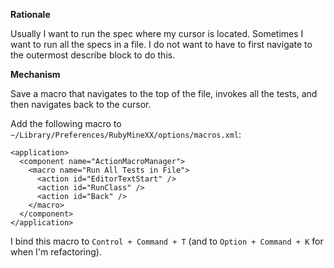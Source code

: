 **Rationale**

Usually I want to run the spec where my cursor is located. Sometimes I want to run all the specs in a file. I do not want to have to first navigate to the outermost describe block to do this.

**Mechanism**

Save a macro that navigates to the top of the file, invokes all the tests, and then navigates back to the cursor.

Add the following macro to `~/Library/Preferences/RubyMineXX/options/macros.xml`:

````
<application>
  <component name="ActionMacroManager">
    <macro name="Run All Tests in File">
      <action id="EditorTextStart" />
      <action id="RunClass" />
      <action id="Back" />
    </macro>
  </component>
</application>
````

I bind this macro to `Control + Command + T` (and to `Option + Command + K` for when I'm refactoring).
